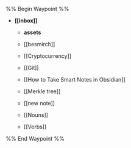 %% Begin Waypoint %%
- **[[inbox]]**
	- **assets**

	- [[besmirch]]
	- [[Cryptocurrency]]
	- [[Git]]
	- [[How to Take Smart Notes in Obsidian]]
	- [[Merkle tree]]
	- [[new note]]
	- [[Nouns]]
	- [[Verbs]]

%% End Waypoint %%
